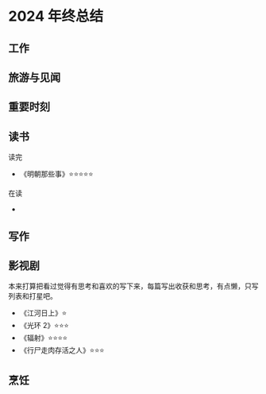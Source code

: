 # 2024 年终总结

## 工作

## 旅游与见闻

## 重要时刻

## 读书

读完

-   《明朝那些事》⭐⭐⭐⭐⭐

在读

-

## 写作

## 影视剧

本来打算把看过觉得有思考和喜欢的写下来，每篇写出收获和思考，有点懒，只写列表和打星吧。

-   《江河日上》⭐
-   《光环 2》⭐⭐⭐
-   《辐射》⭐⭐⭐⭐
-   《行尸走肉存活之人》⭐⭐⭐

## 烹饪

